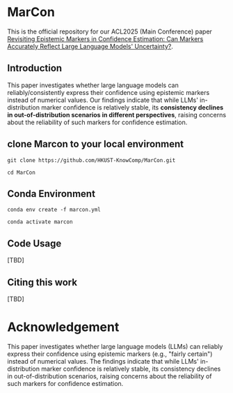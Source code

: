 # MarCon
This is the official repository for our ACL2025 (Main Conference) paper [Revisiting Epistemic Markers in Confidence Estimation: Can Markers Accurately Reflect Large Language Models' Uncertainty?](https://arxiv.org/abs/2505.24778).

## Introduction
This paper investigates whether large language models can reliably/consistently express their confidence using epistemic markers instead of numerical values. Our findings indicate that while LLMs' in-distribution marker confidence is relatively stable, its **consistency declines in out-of-distribution scenarios in different perspectives**, raising concerns about the reliability of such markers for confidence estimation.

## clone Marcon to your local environment

```
git clone https://github.com/HKUST-KnowComp/MarCon.git

cd MarCon
```

## Conda Environment

```
conda env create -f marcon.yml

conda activate marcon
```

## Code Usage
[TBD]

## Citing this work
[TBD]

# Acknowledgement
This paper investigates whether large language models (LLMs) can reliably express their confidence using epistemic markers (e.g., "fairly certain") instead of numerical values. The findings indicate that while LLMs' in-distribution marker confidence is relatively stable, its consistency declines in out-of-distribution scenarios, raising concerns about the reliability of such markers for confidence estimation.
